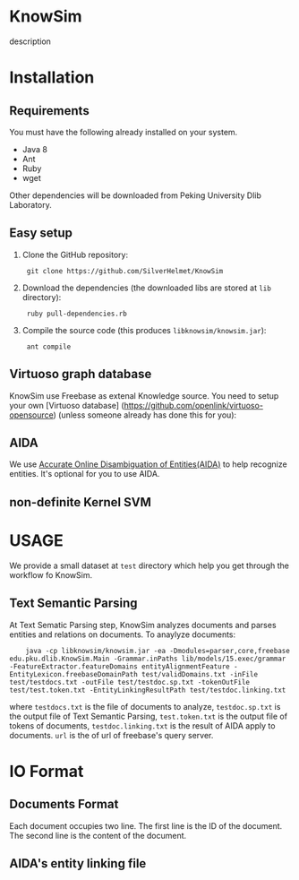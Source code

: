 # KnowSim

description

# Installation

## Requirements

You must have the following already installed on your system.

- Java 8
- Ant
- Ruby
- wget

Other dependencies will be downloaded from Peking University Dlib Laboratory.

## Easy setup

1. Clone the GitHub repository:

        git clone https://github.com/SilverHelmet/KnowSim
        
2. Download the dependencies (the downloaded libs are stored at `lib` directory):

        ruby pull-dependencies.rb
        
3. Compile the source code (this produces `libknowsim/knowsim.jar`):

        ant compile

## Virtuoso graph database

KnowSim use Freebase as extenal Knowledge source. You need to setup your own [Virtuoso database] (https://github.com/openlink/virtuoso-opensource) (unless someone already has done this for you):

## AIDA
We use [Accurate Online Disambiguation of Entities(AIDA)](https://github.com/yago-naga/aida) to help recognize entities. It's optional for you to use AIDA. 

## non-definite Kernel SVM

# USAGE
We provide a small dataset at `test` directory which help you get through the workflow fo KnowSim.

## Text Semantic Parsing

At Text Sematic Parsing step, KnowSim analyzes documents and parses entities and relations on documents.
To anaylyze documents:

        java -cp libknowsim/knowsim.jar -ea -Dmodules=parser,core,freebase edu.pku.dlib.KnowSim.Main -Grammar.inPaths lib/models/15.exec/grammar -FeatureExtractor.featureDomains entityAlignmentFeature -EntityLexicon.freebaseDomainPath test/validDomains.txt -inFile test/testdocs.txt -outFile test/testdoc.sp.txt -tokenOutFile test/test.token.txt -EntityLinkingResultPath test/testdoc.linking.txt
        
  where `testdocs.txt` is the file of documents to analyze, `testdoc.sp.txt` is the output file of Text Semantic Parsing, `test.token.txt` is the output file of tokens of documents, `testdoc.linking.txt` is the result of AIDA apply to documents.
  `url` is the of url of freebase's query server.
  
  
  # IO Format
  
  ## Documents Format
  Each document occupies two line. The first line is the ID of the document. The second line is the content of the document.
  
  ## AIDA's entity linking file 
  
  






        
